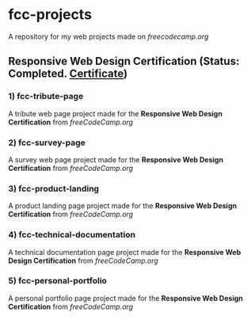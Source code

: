 # fcc-projects
A repository for my web projects made on *freecodecamp.org* 


## Responsive Web Design Certification (Status: Completed. [Certificate](https://www.freecodecamp.org/certification/fcc8e5c3780-333a-45ce-8b38-8b2562d480f1/responsive-web-design))


### 1) fcc-tribute-page

A tribute web page project made for the **Responsive Web Design Certification** from *freeCodeCamp.org*


### 2) fcc-survey-page

A survey web page project made for the **Responsive Web Design Certification** from *freeCodeCamp.org*


### 3) fcc-product-landing

A product landing page project made for the **Responsive Web Design Certification** from *freeCodeCamp.org*


### 4) fcc-technical-documentation

A technical documentation page project made for the **Responsive Web Design Certification** from *freeCodeCamp.org*


### 5) fcc-personal-portfolio
A personal portfolio page project made for the **Responsive Web Design Certification** from *freeCodeCamp.org*
